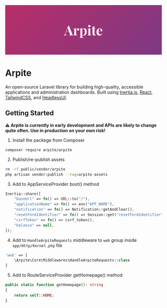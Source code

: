 <a href="https://arpite.dev" >
  <img alt="Arpite hero image" src="./.github/HeroImage.png">
</a>

# Arpite

An open-source Laravel library for building high-quality, accessible applications and administration dashboards. Built using [Inertia.js](https://inertiajs.com/), [React](https://reactjs.org/), [TailwindCSS](https://tailwindcss.com/), and [HeadlessUI](https://headlessui.com/).

## Getting Started

**⚠️ Arpite is currently in early development and APIs are likely to change quite often. Use in production on your own risk!**

1. Install the packege from Composer

```bash
composer require arpite/arpite
```

2. Publish/re-publish assets

```bash
rm -rf public/vendor/arpite
php artisan vendor:publish --tag=arpite-assets
```

3. Add to AppServiceProvider boot() method

```php
Inertia::share([
	"baseUrl" => fn() => URL::to("/"),
	"applicationName" => fn() => env("APP_NAME"),
	"notification" => fn() => Notification::getAndClear(),
	"resetFormIdentifier" => fn() => Session::get("resetFormIdentifier"),
	"csrfToken" => fn() => csrf_token(),
	"balance" => null,
]);
```

4. Add to `HandleArpiteRequests` middleware to `web` group inside `app/Http/Kernel.php` file

```php
'web' => [
    \Arpite\Core\Middlewares\HandleArpiteRequests::class
]
```

5. Add to RouteServiceProvider getHomepage() method

```php
public static function getHomepage(): string
{
    return self::HOME;
}
```
